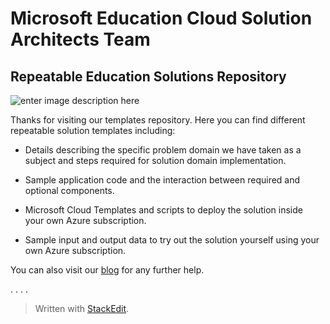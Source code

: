  

Microsoft Education Cloud Solution Architects Team
==================================================
Repeatable Education Solutions Repository
-----------------------------

![enter image description here](https://evbdn.eventbrite.com/s3-s3/eventlogos/12166621/winazureedu.png)

Thanks for visiting our templates repository. Here you can find different repeatable solution templates including:

 - Details describing the specific problem domain we have taken as a
   subject and steps required for solution domain implementation.
   
 - Sample application code and the interaction between required and   
   optional components.

 - Microsoft Cloud Templates and scripts to deploy the solution inside  
   your own Azure subscription.
  
 - Sample input and output data to try out the solution yourself using
   your own Azure subscription.

You can also visit our [blog](https://blogs.msdn.microsoft.com/azureedu/) for any further help.

. 
.
.
.  

> Written with [StackEdit](https://stackedit.io/).
